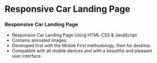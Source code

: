 # Responsive Car Landing Page
### Responsive Car Landing Page

- Responsive Car Landing Page Using HTML CSS & JavaScript
- Contains animated images.
- Developed first with the Mobile First methodology, then for desktop.
- Compatible with all mobile devices and with a beautiful and pleasant user interface.

